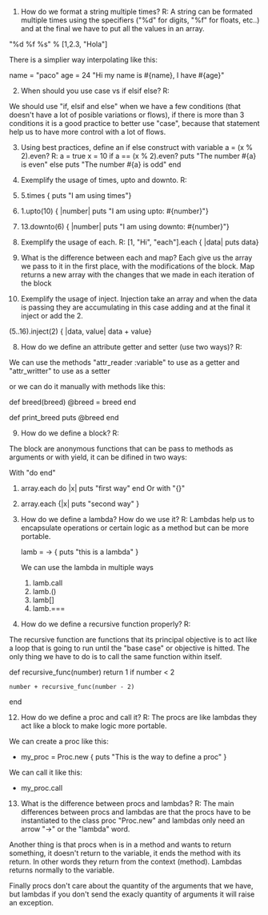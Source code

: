1. How do we format a string multiple times?
  R:
  A string can be formated multiple times using the specifiers ("%d" for digits, "%f" for floats, etc..) and at the final we have to put all the values in an array.

  "%d %f %s" % [1,2.3, "Hola"]

  There is a simplier way interpolating like this:

  name = "paco"
  age = 24
  "Hi my name is #{name}, I have #{age}"

2. When should you use case vs if elsif else?
  R: 
  
  We should use "if, elsif and else" when we have a few conditions (that doesn't have a lot of posible variations or flows), if there is more than 3 conditions it is a good practice to better use "case", because that statement help us to have more control with a lot of flows.

3. Using best practices, define an if else construct with variable a = (x % 2).even?
  R:
  a = true
  x = 10
  if a == (x % 2).even?
    puts "The number #{a} is even"
  else
    puts "The number #{a} is odd"
  end

4. Exemplify the usage of times, upto and downto.
  R:
  1. 5.times { puts "I am using times"}
  2. 1.upto(10) { |number| puts "I am using upto: #{number}"}
  3. 13.downto(6) { |number| puts "I am using downto: #{number}"}

5. Exemplify the usage of each.
  R:
  [1, "Hi", "each"].each { |data| puts data}

6. What is the difference between each and map?
  Each give us the array we pass to it in the first place, with the modifications of the block. Map returns a new array with the changes that we made in each iteration of the block

7. Exemplify the usage of inject.
  Injection take an array and when the data is passing they are accumulating in this case adding and at the final it inject or add the 2.

  (5..16).inject(2) { |data, value| data + value}

8. How do we define an attribute getter and setter (use two ways)?
  R:
  
  We can use the methods "attr_reader :variable" to use as a getter and "attr_writter" to use as a setter

  or we can do it manually with methods like this:

  def breed(breed)
    @breed = breed
  end

  def print_breed
    puts @breed
  end

  
9. How do we define a block?
  R:
  
  The block are anonymous functions that can be pass to methods as arguments or with yield, it can be difined in two ways:

  With "do end"
  1.   array.each do |x|
        puts "first way"
      end
  Or with "{}"
  2. array.each {|x| puts "second way" }


10. How do we define a lambda? How do we use it?
  R:
    Lambdas help us to encapsulate operations or certain logic as a method but can be more portable.

    lamb = -> { puts "this is a lambda" }

    We can use the lambda in multiple ways
    1. lamb.call
    2. lamb.()
    3. lamb[]
    4. lamb.===

11. How do we define a recursive function properly?
  R:
  
  The recursive function are functions that its principal objective is to act like a loop that is going to run until the "base case" or objective is hitted. The only thing we have to do is to call the same function within itself.

  def recursive_func(number)
    return 1 if number < 2

    number + recursive_func(number - 2)
  end

12. How do we define a proc and call it?
  R:
  The procs are like lambdas they act like a block to make logic more portable.

  We can create a proc like this:

  - my_proc = Proc.new { puts "This is the way to define a proc" }

  We can call it like this:

  - my_proc.call 

13. What is the difference between procs and lambdas?
  R:
  The main differences between procs and lambdas are that the procs have to be instantiated to the class proc "Proc.new" and lambdas only need an arrow "->" or the "lambda" word.

  Another thing is that procs when is in a method and wants to return something, it doesn't return to the variable, it ends the method with its return. In other words they return from the context (method). Lambdas returns normally to the variable.

  Finally procs don't care about the quantity of the arguments that we have, but lambdas if you don't send the exacly quantity of arguments it will raise an exception.
